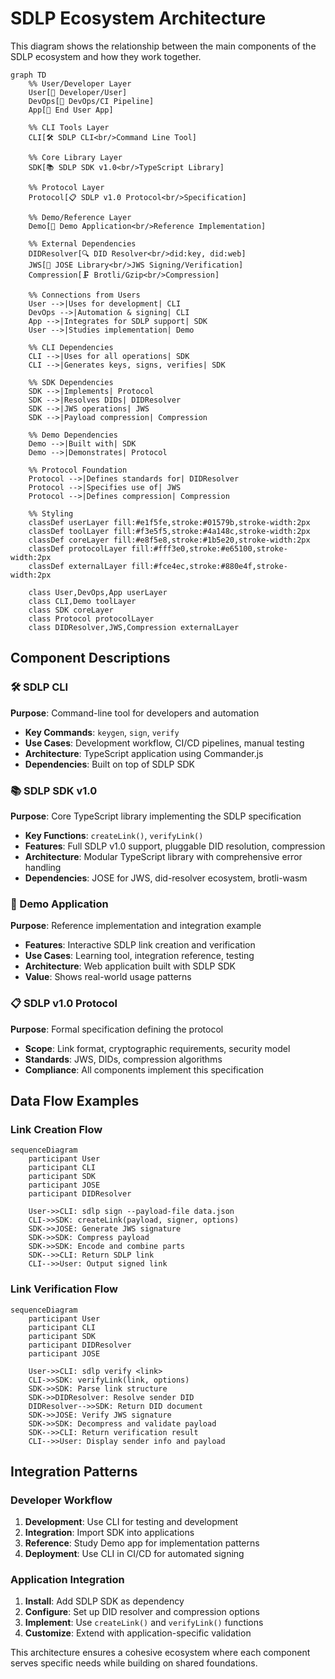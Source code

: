 # SDLP Ecosystem Architecture

This diagram shows the relationship between the main components of the SDLP ecosystem and how they work together.

```mermaid
graph TD
    %% User/Developer Layer
    User[👤 Developer/User]
    DevOps[🔧 DevOps/CI Pipeline]
    App[📱 End User App]

    %% CLI Tools Layer
    CLI[🛠️ SDLP CLI<br/>Command Line Tool]
    
    %% Core Library Layer
    SDK[📚 SDLP SDK v1.0<br/>TypeScript Library]
    
    %% Protocol Layer
    Protocol[📋 SDLP v1.0 Protocol<br/>Specification]
    
    %% Demo/Reference Layer
    Demo[🎯 Demo Application<br/>Reference Implementation]
    
    %% External Dependencies
    DIDResolver[🔍 DID Resolver<br/>did:key, did:web]
    JWS[🔐 JOSE Library<br/>JWS Signing/Verification]
    Compression[🗜️ Brotli/Gzip<br/>Compression]
    
    %% Connections from Users
    User -->|Uses for development| CLI
    DevOps -->|Automation & signing| CLI
    App -->|Integrates for SDLP support| SDK
    User -->|Studies implementation| Demo
    
    %% CLI Dependencies
    CLI -->|Uses for all operations| SDK
    CLI -->|Generates keys, signs, verifies| SDK
    
    %% SDK Dependencies
    SDK -->|Implements| Protocol
    SDK -->|Resolves DIDs| DIDResolver
    SDK -->|JWS operations| JWS
    SDK -->|Payload compression| Compression
    
    %% Demo Dependencies
    Demo -->|Built with| SDK
    Demo -->|Demonstrates| Protocol
    
    %% Protocol Foundation
    Protocol -->|Defines standards for| DIDResolver
    Protocol -->|Specifies use of| JWS
    Protocol -->|Defines compression| Compression

    %% Styling
    classDef userLayer fill:#e1f5fe,stroke:#01579b,stroke-width:2px
    classDef toolLayer fill:#f3e5f5,stroke:#4a148c,stroke-width:2px
    classDef coreLayer fill:#e8f5e8,stroke:#1b5e20,stroke-width:2px
    classDef protocolLayer fill:#fff3e0,stroke:#e65100,stroke-width:2px
    classDef externalLayer fill:#fce4ec,stroke:#880e4f,stroke-width:2px

    class User,DevOps,App userLayer
    class CLI,Demo toolLayer
    class SDK coreLayer
    class Protocol protocolLayer
    class DIDResolver,JWS,Compression externalLayer
```

## Component Descriptions

### 🛠️ SDLP CLI
**Purpose**: Command-line tool for developers and automation
- **Key Commands**: `keygen`, `sign`, `verify`
- **Use Cases**: Development workflow, CI/CD pipelines, manual testing
- **Architecture**: TypeScript application using Commander.js
- **Dependencies**: Built on top of SDLP SDK

### 📚 SDLP SDK v1.0
**Purpose**: Core TypeScript library implementing the SDLP specification
- **Key Functions**: `createLink()`, `verifyLink()`
- **Features**: Full SDLP v1.0 support, pluggable DID resolution, compression
- **Architecture**: Modular TypeScript library with comprehensive error handling
- **Dependencies**: JOSE for JWS, did-resolver ecosystem, brotli-wasm

### 🎯 Demo Application
**Purpose**: Reference implementation and integration example
- **Features**: Interactive SDLP link creation and verification
- **Use Cases**: Learning tool, integration reference, testing
- **Architecture**: Web application built with SDLP SDK
- **Value**: Shows real-world usage patterns

### 📋 SDLP v1.0 Protocol
**Purpose**: Formal specification defining the protocol
- **Scope**: Link format, cryptographic requirements, security model
- **Standards**: JWS, DIDs, compression algorithms
- **Compliance**: All components implement this specification

## Data Flow Examples

### Link Creation Flow
```mermaid
sequenceDiagram
    participant User
    participant CLI
    participant SDK
    participant JOSE
    participant DIDResolver

    User->>CLI: sdlp sign --payload-file data.json
    CLI->>SDK: createLink(payload, signer, options)
    SDK->>JOSE: Generate JWS signature
    SDK->>SDK: Compress payload
    SDK->>SDK: Encode and combine parts
    SDK-->>CLI: Return SDLP link
    CLI-->>User: Output signed link
```

### Link Verification Flow
```mermaid
sequenceDiagram
    participant User
    participant CLI
    participant SDK
    participant DIDResolver
    participant JOSE

    User->>CLI: sdlp verify <link>
    CLI->>SDK: verifyLink(link, options)
    SDK->>SDK: Parse link structure
    SDK->>DIDResolver: Resolve sender DID
    DIDResolver-->>SDK: Return DID document
    SDK->>JOSE: Verify JWS signature
    SDK->>SDK: Decompress and validate payload
    SDK-->>CLI: Return verification result
    CLI-->>User: Display sender info and payload
```

## Integration Patterns

### Developer Workflow
1. **Development**: Use CLI for testing and development
2. **Integration**: Import SDK into applications
3. **Reference**: Study Demo app for implementation patterns
4. **Deployment**: Use CLI in CI/CD for automated signing

### Application Integration
1. **Install**: Add SDLP SDK as dependency
2. **Configure**: Set up DID resolver and compression options
3. **Implement**: Use `createLink()` and `verifyLink()` functions
4. **Customize**: Extend with application-specific validation

This architecture ensures a cohesive ecosystem where each component serves specific needs while building on shared foundations. 
